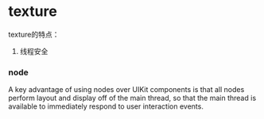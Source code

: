 #  texture

texture的特点：
1. 线程安全


### node

A key advantage of using nodes over UIKit components is that all nodes perform layout and display off of the main thread, so that the main thread is available to immediately respond to user interaction events.


